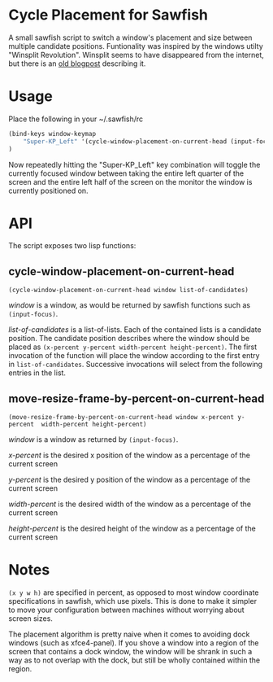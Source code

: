 Cycle Placement for Sawfish
===========================

A small sawfish script to switch a window's placement and size between multiple 
candidate positions.  Funtionality was inspired by the windows utilty "Winsplit 
Revolution".  Winsplit seems to have disappeared from the internet, but 
there is an [old blogpost](http://www.freewaregenius.com/winsplit-revolution/) 
describing it.

# Usage #

Place the following in your ~/.sawfish/rc

```lisp
(bind-keys window-keymap
	"Super-KP_Left" '(cycle-window-placement-on-current-head (input-focus) '((0 0 25 100) (0 0 50 100)))
)
```

Now repeatedly hitting the "Super-KP_Left" key combination will toggle the 
currently focused window between taking the entire left quarter of the screen 
and the entire left half of the screen on the monitor the window is currently 
positioned on.

# API #

The script exposes two lisp functions:

## cycle-window-placement-on-current-head ##

`(cycle-window-placement-on-current-head window list-of-candidates)`

_window_ is a window, as would be returned by sawfish functions such as 
`(input-focus)`.

_list-of-candidates_ is a list-of-lists.  Each of the contained lists is 
a candidate position.  The candidate position describes where the window should 
be placed as `(x-percent y-percent width-percent height-percent)`.  The first 
invocation of the function will place the window according to the first entry in 
`list-of-candidates`.  Successive invocations will select from the following 
entries in the list.

## move-resize-frame-by-percent-on-current-head ##

`(move-resize-frame-by-percent-on-current-head window x-percent y-percent 
width-percent height-percent)`

_window_ is a window as returned by `(input-focus)`.

_x-percent_ is the desired x position of the window as a percentage of the 
current screen

_y-percent_ is the desired y position of the window as a percentage of the 
current screen

_width-percent_ is the desired width of the window as a percentage of the 
current screen

_height-percent_ is the desired height of the window as a percentage of the 
current screen

# Notes #

`(x y w h)` are specified in percent, as opposed to most window coordinate 
specifications in sawfish, which use pixels.  This is done to make it simpler to 
move your configuration between machines without worrying about screen sizes.

The placement algorithm is pretty naive when it comes to avoiding dock windows 
(such as xfce4-panel).  If you shove a window into a region of the screen that 
contains a dock window, the window will be shrank in such a way as to not 
overlap with the dock, but still be wholly contained within the region.
